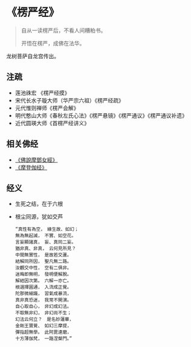 # 《楞严经》

> 自从一读楞严后，不看人间糟粕书。
>
> 开悟在楞严，成佛在法华。

龙树菩萨自龙宫传出。

## 注疏

- 莲池祩宏 《楞严经摸》
- 宋代长水子璇大师（华严宗六祖）《楞严经疏》
- 元代惟则禅师《楞严会解》
- 明代憨山大师《春秋左氏心法》《楞严悬镜》《楞严通议》《楞严通议补遗》
- 近代圆瑛大师《首楞严经讲义》

## 相关佛经

- [《佛說摩鄧女經》](https://cbetaonline.cn/zh/T0551)
- [《摩登伽经》](https://cbetaonline.dila.edu.tw/zh/T1300)

## 经义

- 生死之结，在于六根
- 根尘同源，犹如交芦

  ```text
  “真性有為空，　緣生故、如幻；
  無為無起滅，　不實、如空花。
  言妄顯諸真，　妄、真同二妄。
  猶非真、非真，　云何見所見？
  中間無實性，　是故若交蘆。
  結解同所因，　聖凡無二路。
  汝觀交中性，　空有二俱非。
  迷晦即無明，　發明便解脫。
  解結因次第。　六解一亦亡。
  根選擇圓通，　入流成正覺。
  陀那微細識，　習氣成暴流，
  真非真恐迷，　我常不開演。
  自心取自心，　非幻成幻法。
  不取無非幻，　非幻尚不生；
  幻法云何立？　是名妙蓮華，
  金剛王寶覺、　如幻三摩提，
  彈指超無學。　此阿毘達磨，
  十方薄伽梵，　一路涅槃門。”
  ```
